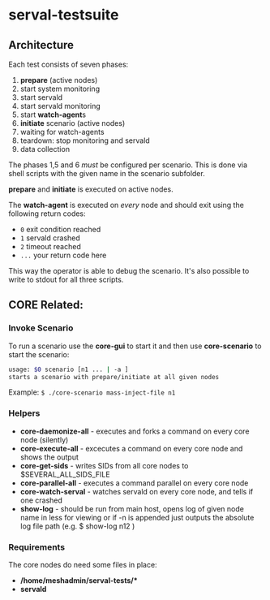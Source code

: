# serval-testsuite

## Architecture
Each test consists of seven phases:
 
 1. **prepare** (active nodes)
 2. start system monitoring
 3. start servald
 4. start servald monitoring
 5. start **watch-agent**s
 6. **initiate** scenario (active nodes)
 7. waiting for watch-agents
 8. teardown: stop monitoring and servald
 9. data collection

The phases 1,5 and 6 *must* be configured per scenario. This is done via shell scripts with the given name in the scenario subfolder.

**prepare** and **initiate** is executed on active nodes.

The **watch-agent** is executed on *every* node and should exit using the following return codes:

- ```0``` exit condition reached
- ```1``` servald crashed
- ```2``` timeout reached
- ```...``` your return code here

This way the operator is able to debug the scenario. It's also possible to write to stdout for all three scripts.

## CORE Related:
### Invoke Scenario

To run a scenario use the **core-gui** to start it and then use **core-scenario** to start the scenario:

```bash
usage: $0 scenario [n1 ... | -a ]
starts a scenario with prepare/initiate at all given nodes
```

Example: ```$ ./core-scenario mass-inject-file n1```



### Helpers
* **core-daemonize-all** - executes and forks a command on every core node (silently)
* **core-execute-all** - excecutes a command on every core node and shows the output
* **core-get-sids** - writes SIDs from all core nodes to $SEVERAL_ALL_SIDS_FILE
* **core-parallel-all** - executes a command parallel on every core node
* **core-watch-serval** - watches servald on every core node, and tells if one crashed
* **show-log** - should be run from main host, opens log of given node name in less for viewing or if -n is appended just outputs the absolute log file path (e.g. $ show-log n12 )

### Requirements

The core nodes do need some files in place:

 - **/home/meshadmin/serval-tests/\***
 - **servald**

